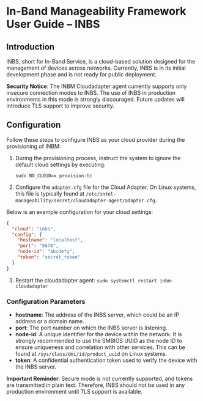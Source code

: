 # In-Band Manageability Framework User Guide – INBS

## Introduction

INBS, short for In-Band Service, is a cloud-based solution designed for the management of devices across networks. Currently, INBS is in its initial development phase and is not ready for public deployment.

**Security Notice**: The INBM Cloudadapter agent currently supports only insecure connection modes to INBS. The use of INBS in production environments in this mode is strongly discouraged. Future updates will introduce TLS support to improve security.

## Configuration

Follow these steps to configure INBS as your cloud provider during the provisioning of INBM:

1. During the provisioning process, instruct the system to ignore the default cloud settings by executing:
   ```shell
   sudo NO_CLOUD=x provision-tc
   ```

2. Configure the `adapter.cfg` file for the Cloud Adapter. On Linux systems, this file is typically found at `/etc/intel-manageability/secret/cloudadapter-agent/adapter.cfg`.

Below is an example configuration for your cloud settings:

```json
{
  "cloud": "inbs",
  "config": {
    "hostname": "localhost",
    "port": "5678",
    "node-id": "abcdefg",
    "token": "secret_token"
  }
}
```

3. Restart the cloudadapter agent: `sudo systemctl restart inbm-cloudadapter`

### Configuration Parameters
- **hostname**: The address of the INBS server, which could be an IP address or a domain name.
- **port**: The port number on which the INBS server is listening.
- **node-id**: A unique identifier for the device within the network. It is strongly recommended to use the SMBIOS UUID as the node ID to ensure uniqueness and correlation with other services. This can be found at `/sys/class/dmi/id/product_uuid` on Linux systems.
- **token**: A confidential authentication token used to verify the device with the INBS server.

**Important Reminder**: Secure mode is not currently supported, and tokens are transmitted in plain text. Therefore, INBS should not be used in any production environment until TLS support is available.

